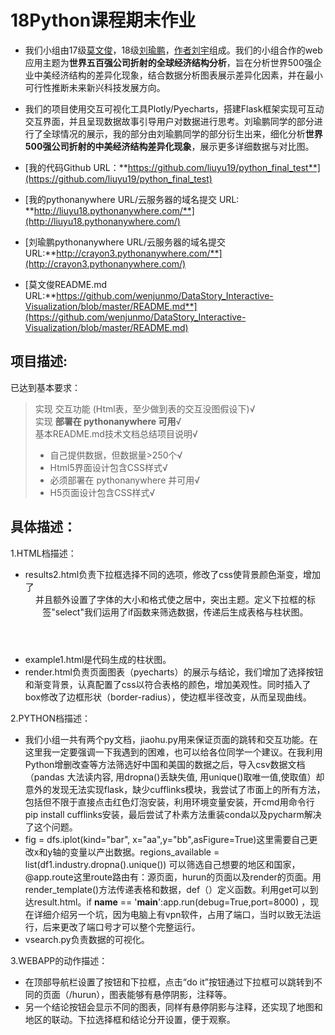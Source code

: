 # 18Python课程期末作业
* 我们小组由17级[莫文俊](https://github.com/wenjunmo/DataStory_Interactive-Visualization/blob/master/README.md)，18级[刘瑜鹏](http://crayon3.pythonanywhere.com/)，[作者刘宇](https://github.com/wenjunmo/DataStory_Interactive-Visualization/blob/master/README.md)组成。我们的小组合作的web应用主题为**世界五百强公司折射的全球经济结构分析**，旨在分析世界500强企业中美经济结构的差异化现象，结合数据分析图表展示差异化因素，并在最小可行性推断未来新兴科技发展方向。    
  
* 我们的项目使用交互可视化工具Plotly/Pyecharts，搭建Flask框架实现可互动交互界面，并且呈现数据故事引导用户对数据进行思考。刘瑜鹏同学的部分进行了全球情况的展示，我的部分由刘瑜鹏同学的部分衍生出来，细化分析**世界500强公司折射的中美经济结构差异化现象**，展示更多详细数据与对比图。  

* [我的代码Github URL：**https://github.com/liuyu19/python_final_test**](https://github.com/liuyu19/python_final_test)
* [我的pythonanywhere URL/云服务器的域名提交 URL: **http://liuyu18.pythonanywhere.com/**](http://liuyu18.pythonanywhere.com/)
* [刘瑜鹏pythonanywhere URL/云服务器的域名提交 URL:**http://crayon3.pythonanywhere.com/**](http://crayon3.pythonanywhere.com/)
* [莫文俊README.md URL:**https://github.com/wenjunmo/DataStory_Interactive-Visualization/blob/master/README.md**](https://github.com/wenjunmo/DataStory_Interactive-Visualization/blob/master/README.md)

## 项目描述:  
已达到基本要求：
> 实现 交互功能 (Html表，至少做到表的交互没图假设下)√  
> 实现 **部署在 pythonanywhere 可用**√    
> 基本README.md技术文档总结项目说明√  
> * 自己提供数据，但数据量>250个√    
> * Html5界面设计包含CSS样式√  
> * 必须部署在 pythonanywhere 并可用√   
> * H5页面设计包含CSS样式√

## 具体描述：
1.HTML档描述：  
* results2.html负责下拉框选择不同的选项，修改了css使背景颜色渐变，增加了<header>并且额外设置了字体的大小和格式使之居中，突出主题。定义下拉框的标签"select"我们运用了if函数来筛选数据，传递后生成表格与柱状图。
* example1.html是代码生成的柱状图。
* render.html负责页面图表（pyecharts）的展示与结论，我们增加了选择按钮和渐变背景，认真配置了css以符合表格的颜色，增加美观性。同时插入了box修改了边框形状（border-radius），使边框半径改变，从而呈现曲线。  
 
2.PYTHON档描述：    
* 我们小组一共有两个py文档，jiaohu.py用来保证页面的跳转和交互功能。在这里我一定要强调一下我遇到的困难，也可以给各位同学一个建议。在我利用Python增删改查等方法筛选好中国和美国的数据之后，导入csv数据文档（pandas 大法读内容, 用dropna()丢缺失值, 用unique()取唯一值,使取值）却意外的发现无法实现flask，缺少cufflinks模块，我尝试了市面上的所有方法，包括但不限于直接点击红色灯泡安装，利用环境变量安装，开cmd用命令行pip install cufflinks安装，最后尝试了朴素方法重装conda以及pycharm解决了这个问题。  
* fig = dfs.iplot(kind="bar", x="aa",y="bb",asFigure=True)这里需要自己更改x和y轴的变量以产出数据。regions_available = list(df1.industry.dropna().unique()) 可以筛选自己想要的地区和国家， @app.route这里route路由有：源页面，hurun的页面以及render的页面。用render_template()方法传递表格和数据，def（）定义函数。利用get可以到达result.html。if __name__ == '__main__':app.run(debug=True,port=8000) ，现在详细介绍另一个坑，因为电脑上有vpn软件，占用了端口，当时以致无法运行，后来更改了端口号才可以整个完整运行。
* vsearch.py负责数据的可视化。 

3.WEBAPP的动作描述：  
* 在顶部导航栏设置了按钮和下拉框，点击“do it”按钮通过下拉框可以跳转到不同的页面（/hurun），图表能够有悬停阴影，注释等。  
* 另一个结论按钮会显示不同的图表，同样有悬停阴影与注释，还实现了地图和地区的联动。下拉选择框和结论分开设置，便于观察。  
